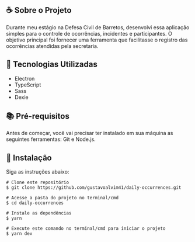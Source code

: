 ## ☕ Sobre o Projeto

Durante meu estágio na Defesa Civil de Barretos, desenvolvi essa aplicação simples para o controle de ocorrências, incidentes e participantes. O objetivo principal foi fornecer uma ferramenta que facilitasse o registro das ocorrências atendidas pela secretaria.

## 🚀 Tecnologias Utilizadas

- Electron
- TypeScript
- Sass
- Dexie

## 📚 Pré-requisitos

Antes de começar, você vai precisar ter instalado em sua máquina as seguintes ferramentas: Git e Node.js.

## 💾 Instalação

Siga as instruções abaixo:
  ```
  # Clone este repositório
  $ git clone https://github.com/gustavoalvim41/daily-occurrences.git

  # Acesse a pasta do projeto no terminal/cmd
  $ cd daily-occurrences

  # Instale as dependências
  $ yarn

  # Execute este comando no terminal/cmd para iniciar o projeto
  $ yarn dev
  ```
